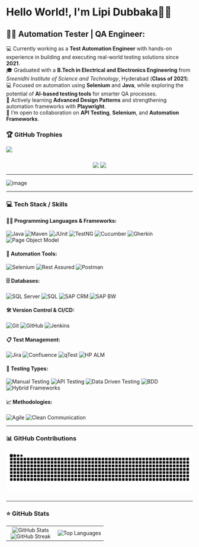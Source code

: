 # Hello World!, I'm Lipi Dubbaka👋🏼  

## 🕵️‍♂️ Automation Tester | QA Engineer:

💻 Currently working as a <strong>Test Automation Engineer</strong> with hands-on experience in building and executing real-world testing solutions since <strong>2021</strong>. <br>
🎓 Graduated with a <strong>B.Tech in Electrical and Electronics Engineering</strong> from <em>Sreenidhi Institute of Science and Technology</em>, Hyderabad (<strong>Class of 2021</strong>). <br>
💻 Focused on automation using <strong>Selenium</strong> and <strong>Java</strong>, while exploring the potential of <strong>AI-based testing tools</strong> for smarter QA processes. <br>
🌱 Actively learning <strong>Advanced Design Patterns</strong> and strengthening automation frameworks with <strong>Playwright</strong>. <br>
👯 I’m open to collaboration on <strong>API Testing</strong>, <strong>Selenium</strong>, and <strong>Automation Frameworks</strong>. 

### 🏆 GitHub Trophies
<img src="https://github-profile-trophy.vercel.app/?username=AuTeLipi&theme=kimbie_dark" />

###

<!-- Gmail - Replace with your actual email -->
<div align="center">
  <a href="mailto:lipipgm@gmail.com"><img src="https://img.shields.io/badge/Gmail-D14836?style=for-the-badge&logo=gmail&logoColor=white&color=black" /></a>
  <a href="https://www.linkedin.com/in/lipidubbaka"><img src="https://img.shields.io/badge/LinkedIn-%2312100E.svg?&style=for-the-badge&logo=linkedin&logoColor=white&color=black" /></a>
 <!-- <a href="https://aal1x-jobhub.github.io/jobhub-landing/"><img src="https://img.shields.io/badge/Website-%23.svg?&style=for-the-badge&logo=www&logoColor=white&color=black" /></a> -->
</div>

---

<img width="550" height="532" alt="image" src="https://github.com/user-attachments/assets/fd0daaa8-6bf4-4bf6-b0e3-77766bcb72d6"/>

---

### 💻 Tech Stack / Skills 

  <!-- Programming Languages & Frameworks -->
  #### 🧑‍💻 Programming Languages & Frameworks:
  
  <p>
  <img alt="Java" src="https://img.shields.io/badge/-Java-%23ED8B00?style=flat-square&logo=openjdk&logoColor=white" />
  <img alt="Maven" src="https://img.shields.io/badge/-Maven-C71A36?style=flat-square&logo=apachemaven&logoColor=white" />
  <img alt="JUnit" src="https://img.shields.io/badge/-JUnit-25A162?style=flat-square&logo=junit5&logoColor=white" />
  <img alt="TestNG" src="https://img.shields.io/badge/-TestNG-%23FF8C00?style=flat-square" />
  <img alt="Cucumber" src="https://img.shields.io/badge/-Cucumber-23D96C?style=flat-square&logo=cucumber&logoColor=white" />
  <img alt="Gherkin" src="https://img.shields.io/badge/-Gherkin-5C2D91?style=flat-square" />
  <img alt="Page Object Model" src="https://img.shields.io/badge/-Page%20Object%20Model-00BFFF?style=flat-square" />
  </p>


  <!-- Automation Tools -->
  #### 🤖 Automation Tools:
  <p>
  <img alt="Selenium" src="https://img.shields.io/badge/-Selenium-43B02A?style=flat-square&logo=selenium&logoColor=white" />
  <img alt="Rest Assured" src="https://img.shields.io/badge/-Rest%20Assured-4E8C7F?style=flat-square" />
  <img alt="Postman" src="https://img.shields.io/badge/-Postman-FF6C37?style=flat-square&logo=postman&logoColor=white" />
  </p>

  <!-- Databases -->
  #### 🗄️ Databases:
  <p>
  <img alt="SQL Server" src="https://img.shields.io/badge/-SQL%20Server-CC2927?style=flat-square&logo=microsoftsqlserver&logoColor=white" />
  <img alt="SQL" src="https://img.shields.io/badge/-SQL-4479A1?style=flat-square" />
  <img alt="SAP CRM" src="https://img.shields.io/badge/-SAP%20CRM-0FAAFF?style=flat-square" />
  <img alt="SAP BW" src="https://img.shields.io/badge/-SAP%20BW-203864?style=flat-square" />
  </p>

  <!-- Version Control & CI/CD -->
  #### 🛠️ Version Control & CI/CD:
  <p>
  <img alt="Git" src="https://img.shields.io/badge/-Git-E44C30?style=flat-square&logo=git&logoColor=white" />
  <img alt="GitHub" src="https://img.shields.io/badge/-GitHub-181717?style=flat-square&logo=github&logoColor=white" />
  <img alt="Jenkins" src="https://img.shields.io/badge/-Jenkins-D24939?style=flat-square&logo=jenkins&logoColor=white" />
  </p>
  
  <!-- Test Management -->
  #### 📋 Test Management:
  <p>
  <img alt="Jira" src="https://img.shields.io/badge/-Jira-0052CC?style=flat-square&logo=jira&logoColor=white" />
  <img alt="Confluence" src="https://img.shields.io/badge/-Confluence-172B4D?style=flat-square&logo=confluence&logoColor=white" />
  <img alt="qTest" src="https://img.shields.io/badge/-qTest-5A4FCF?style=flat-square" />
  <img alt="HP ALM" src="https://img.shields.io/badge/-HP%20ALM-0066CC?style=flat-square" />
  </p>

  <!-- Testing Types -->
  #### 🧪 Testing Types:
  <p>
  <img alt="Manual Testing" src="https://img.shields.io/badge/-Manual%20Testing-3A3A3A?style=flat-square" />
  <img alt="API Testing" src="https://img.shields.io/badge/-API%20Testing-FF6C37?style=flat-square" />
  <img alt="Data Driven Testing" src="https://img.shields.io/badge/-Data%20Driven%20Testing-3949AB?style=flat-square" />
  <img alt="BDD" src="https://img.shields.io/badge/-BDD-50C878?style=flat-square" />
  <img alt="Hybrid Frameworks" src="https://img.shields.io/badge/-Hybrid%20Frameworks-0088CC?style=flat-square" />
  </p>

  <!-- Methodologies -->
  #### 📈 Methodologies:
  <p>
  <img alt="Agile" src="https://img.shields.io/badge/-Agile-F15A24?style=flat-square&logo=scrumalliance&logoColor=white" />
  <img alt="Clean Communication" src="https://img.shields.io/badge/-Clean%20Communication-00BFFF?style=flat-square" />
  </p>

---

### 📊 GitHub Contributions

<picture>
  <source media="(prefers-color-scheme: dark)" srcset="https://raw.githubusercontent.com/AuTeLipi/AuTeLipi/output/github-snake-dark.svg" />
  <source media="(prefers-color-scheme: light)" srcset="https://raw.githubusercontent.com/AuTeLipi/AuTeLipi/output/github-snake.svg" />
  <img alt="github-snake" src="https://raw.githubusercontent.com/AuTeLipi/AuTeLipi/output/github-snake.svg" />
</picture>

###

---
<!-- Github Stats -->
### ⭐ GitHub Stats

<p align="center">
  <table align="center">
    <tr>
      <td width="50%" align="center">
        <img src="https://github-readme-stats.vercel.app/api?username=AuTeLipi&theme=nightowl&show_icons=true&count_private=true" alt="GitHub Stats" />
        <br>
        <img src="https://github-readme-streak-stats.herokuapp.com/?user=AuTeLipi&theme=nightowl&hide_border=false" alt="GitHub Streak" />
      </td>
      <td width="50%" align="center">
        <img src="https://github-readme-stats.vercel.app/api/top-langs/?username=AuTeLipi&theme=nightowl&hide_border=false&langs_count=10" alt="Top Languages" />
      </td>
    </tr>
  </table>
</p>



